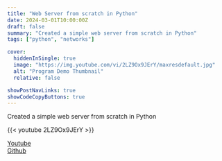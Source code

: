 ```yaml
---
title: "Web Server from scratch in Python"
date: 2024-03-01T10:00:00Z
draft: false
summary: "Created a simple web server from scratch in Python"
tags: ["python", "networks"]

cover:
  hiddenInSingle: true
  image: "https://img.youtube.com/vi/2LZ9Ox9JErY/maxresdefault.jpg"
  alt: "Program Demo Thumbnail"
  relative: false

showPostNavLinks: true
showCodeCopyButtons: true
---
```


Created a simple web server from scratch in Python

{{< youtube 2LZ9Ox9JErY >}}

[Youtube](https://www.youtube.com/watch?v=2LZ9Ox9JErY)  
[Github](https://github.com/jonnyjackson26/spring2024USU-cs2610-webServerFromScratch)
